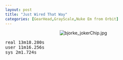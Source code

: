 ```yaml
---
layout: post
title: "Just Wired That Way"
categories: [GearHead,GrayScale,Nuke Em from Orbit]
---
```

<center><img alt="bjorke_jokerChip.jpg" src="http://www.botzilla.com/blog/archives/pix2015/bjorke_jokerChip.jpg" class="img-responsive" border="0" /></center>

<p><tt>real    13m18.280s<br/>
user    11m16.256s<br/>
sys     2m1.724s</tt></p>



